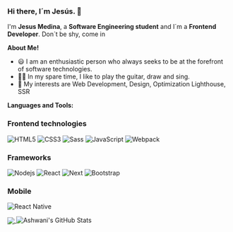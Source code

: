 ### Hi there, I´m Jesús. 👋

I'm **Jesus Medina**, a **Software Engineering student** and I´m a **Frontend Developer**. Don´t be shy, come in 

**About Me!**

- 😃 I am an enthusiastic person who always seeks to be at the forefront of software technologies.
- 🏄🏻 In my spare time, I like to play the guitar, draw and sing.
- 🤔 My interests are Web Development, Design, Optimization Lighthouse, SSR




**Languages and Tools:**  

### Frontend technologies

![HTML5](https://img.shields.io/badge/-HTML5-%23E44D27?style=flat-square&logo=html5&logoColor=ffffff)
![CSS3](https://img.shields.io/badge/-CSS3-%231572B6?style=flat-square&logo=css3)
![Sass](https://img.shields.io/badge/-Sass-%23CC6699?style=flat-square&logo=sass&logoColor=ffffff)
![JavaScript](https://img.shields.io/badge/-JavaScript-black?style=flat-square&logo=javascript)
![Webpack](https://img.shields.io/badge/-Webpack-%23282C34?style=flat-square&logo=webpack&logoColor=blue)

### Frameworks

![Nodejs](https://img.shields.io/badge/-Nodejs-black?style=flat-square&logo=Node.js)
![React](https://img.shields.io/badge/-React-%23282C34?style=flat-square&logo=react)
![Next](https://img.shields.io/badge/-NextJS-black?style=flat-square)
![Bootstrap](https://img.shields.io/badge/-Bootstrap-563D7C?style=flat-square&logo=bootstrap)

### Mobile

![React Native](https://img.shields.io/badge/-React_Native-%23282C34?style=flat-square&logo=react)

<a href="https://github.com/medinavilla">
  <img align="center" src="https://github-readme-stats.vercel.app/api/top-langs/?username=medinavilla&theme=radical&hide=java" />
</a>

<img src="https://github-readme-stats.vercel.app/api?username=medinavilla&&show_icons=true&theme=radical&line_height=27&v=5" alt="Ashwani's GitHub Stats" />
